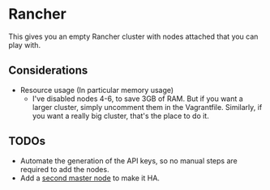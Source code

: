# Rancher

This gives you an empty Rancher cluster with nodes attached that you can play with.

## Considerations

* Resource usage (In particular memory usage)
  * I've disabled nodes 4-6, to save 3GB of RAM. But if you want a larger cluster, simply uncomment them in the Vagrantfile. Similarly, if you want a really big cluster, that's the place to do it.

## TODOs

* Automate the generation of the API keys, so no manual steps are required to add the nodes.
* Add a [second master node](http://rancher.com/docs/rancher/latest/en/installing-rancher/installing-server/#launching-rancher-server---full-activeactive-ha) to make it HA.
